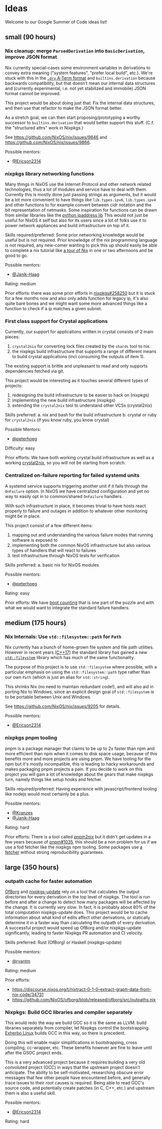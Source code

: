 # Ideas

Welcome to our Google Summer of Code ideas list!

## small (90 hours)

### Nix cleanup: merge `ParsedDerivation` into `BasicDerivation`, improve JSON format

Nix currently special-cases some environment variables in derivations to convey extra meaning ("system features", "prefer local build", etc.).
We're stuck with this in the [`.drv` A-Term format](https://nixos.org/manual/nix/stable/protocols/derivation-aterm) and `builtins.derivation` because backwards compatibility, but that doesn't mean our internal data structures and (currently experimental, i.e. not yet stabilized and immobile) JSON format cannot be improved.

This project would be about doing just that: Fix the internal data structures, and then use that refactor to make the JSON format better.

As a stretch goal, we can then start proposing/prototyping a worthy successor to `builtins.derivation` that would better support this stuff.
(C.f. the "structured attrs" work in Nixpkgs.)

See https://github.com/NixOS/nix/issues/9846
and https://github.com/NixOS/nix/issues/9866.

Possible mentors:
- [@Ericson2314](https://github.com/Ericson2314)

### nixpkgs library networking functions

Many things in NixOS use the Internet Protocol and other network related technologies, thus a lot of modules and service have to deal with them.
Currently this is mostly done just passing strings as arguments, but it would be a lot more convenient to have things like `lib.types.ipv6`, `lib.types.ipv4` and other functions to for example convert between cidr notation and the bit representation of netmasks.
Some inspiration for functions can be drawn from similar libraries like the [python ipaddress lib](https://github.com/python/cpython/blob/3.12/Lib/ipaddress.py)
This would not just be useful for NixOS it self but also for its users since a lot of folks use it to power network appliances and build infrastructure on top of it.

Skills required/preferred:
Some prior networking knowledge would be useful but is not required. Prior knowledge of the nix programming language is not required, any new-comer wanting to pick this up should easily be able to complete a nix tutorial like [a tour of Nix](https://nixcloud.io/tour/?id=introduction/nix) in one or two afternoons and be good to go.

Possible mentors:
- [@Janik-Haag](https://github.com/Janik-Haag)

Rating:
medium

Prior efforts:
there was some prior efforts in [nixpkgs#258250](https://github.com/NixOS/nixpkgs/pull/258250) but it is stuck for a few months now and also only adds function for legacy ip, it's also quite bare bones and we might want some more advanced things like a function to check if a ip matches a given subnet.

### First class support for Crystal applications

Currently, our support for applications written in crystal consists of 2 main pieces:

1. `crystal2nix` for converting lock files created by the `shards` tool to nix.
2. the nixpkgs build infrastructure that supports a range of different means to build crystal applications (incl consuming the outputs of item 1).
   
The existing support is brittle and unpleasant to read and only supports dependencies fetched via git. 

This project would be interesting as it touches several different types of projects:

1. redesigning the build infrastructure to be easier to hack on (nixpkgs)
2. implementing the new build infrastructure (nixpkgs)
3. extending the `crystal2nix` tool to understand other VCSs (crystal2nix)

Skills preferred:
a. nix and bash for the build infrastructure
b. crystal or ruby for `crystal2nix` (if you know ruby, you know crystal)

Possible Mentors:
- [@peterhoeg](https://github.com/peterhoeg)

Difficulty:
easy

Prior efforts:
We have both working crystal build infrastructure as well as a working [crystal2nix](https://github.com/nix-community/crystal2nix), so you will not be starting from scratch.

### Centralized on-failure reporting for failed systemd units

A systemd service supports triggering another unit if it fails through the `OnFailure` option. In NixOS we have centralized configuration and yet no way to easily opt in to common/shared `OnFailure` handlers. 

With such infrastructure in place, it becomes trivial to have hosts react properly to failure and outages in addition to whatever other monitoring might be in place. 

This project consist of a few different items:

1. mapping out and understanding the various failure modes that running software is exposed to
2. implementing both the common NixOS infrastructure but also various types of handlers that will react to failures
3. test infrastructure through NixOS tests for verification

Skills preferred:
a. basic nix for NixOS modules

Possible mentors:
- [@peterhoeg](https://github.com/peterhoeg)
  
Rating:
easy
  
Prior efforts:
We have [boot counting](https://github.com/NixOS/nixpkgs/pull/273062) that is one part of the puzzle and with what we would want to integrate the standard failure handlers.

## medium (175 hours)

### Nix Internals: Use `std::filesystem::path` for `Path`

Nix currently has a bunch of home-grown file system and file path utilities.
However in recent years ([C++17](https://en.wikipedia.org/wiki/C%2B%2B17#Language)) the standard library has gained a new [`std::fileystem`](https://en.cppreference.com/w/cpp/filesystem) library which has much of the same functionality.

The purpose of this project is to use `std::filesystem` where possible, with a particular emphasis on using the `std::filesystem::path` type rather than our own `Path` (which is just an alias for `std::string`).

This shrinks Nix (no need to maintain redundant code!), and will also aid in porting Nix to Windows, since an explicit design goal of `std::filesystem` is to be portable between Unix and Windows.

See https://github.com/NixOS/nix/issues/9205 for details.

Possible mentors:
 - [@Ericson2314](https://github.com/Ericson2314)

### nixpkgs pnpm tooling

pnpm is a package manager that claims to be up to 2x faster than npm and more efficient than npm when it comes to disk space usage, because of this benefits more and more projects are using pnpm.
We have tooling for the npm but it's mostly incompatible, this is leading to hacky workarounds and makes packaging pnpm projects a pain.
If you decide to work on this project you will gain a lot of knowledge about the gears that make nixpkgs turn, namely things like setup hooks and fetcher.

Skills required/preferred:
Having experience with javascript/frontend tooling like nodejs would most certainly be a plus.

Possible mentors:
- [@Kranzes](https://github.com/Kranzes)
- [@Janik-Haag](https://github.com/Janik-Haag)

Rating:
hard

Prior efforts:
There is a tool called [pnpm2nix](https://github.com/nix-community/pnpm2nix/) but it didn't get updates in a few years because of [pnpm#1035](https://github.com/pnpm/pnpm/issues/1035), this should be a non problem for us if we use a fod fetcher like the nixpkgs npm tooling.
Some packages use [a fetcher]((https://github.com/NixOS/nixpkgs/blob/nixos-unstable/pkgs/applications/misc/pot/default.nix#L43)) without strong reproducibility guarantees.

## large (350 hours)

### outpath cache for faster automation

[OfBorg](https://github.com/nixos/ofborg) and [nixpkgs-update](https://github.com/ryantm/nixpkgs-update) rely on a tool that calculates the output directories for every derivation in the top level of nixpkgs. The tool is run before and after a change to detect how many packages will be affected by the change. It is currently *very slow*. In fact, it is probably about 80% of the total computation nixpkgs-update does. This project would be to cache information about what kind of edits affect other derivations, or statically determine it in a faster way than calculating the outpath of every derivation. A successful project would speed up OfBorg and/or nixpkgs-update significantly, leading to faster Nixpkgs PR automation and CI velocity.

Skills preferred: Rust (OfBorg) or Haskell (nixpkgs-update)

Possible mentors:
- [@ryantm](https://github.com/ryan)

Rating:
medium

Prior efforts:
* https://discourse.nixos.org/t/nixtract-0-1-0-extract-graph-data-from-nix-code/34731
* https://github.com/NixOS/ofborg/blob/released/ofborg/src/outpaths.nix

### Nixpkgs: Build GCC libraries and compiler separately

This would redo the way we build GCC so it is the same as LLVM:
build libraries separately from compiler, let Nixpkgs control the bootstrapping.
[Exherbo Linux](https://www.exherbolinux.org/) builds GCC in this way, so there is precedent.

Doing this will enable major simplifications in bootstrapping, cross compiling, cc-wrapper, etc.
These benefits however are fine to leave until after the GSOC project ends.

This is a very advanced project because it requires building a very old convoluted project (GCC) in ways that the upstream project doesn't anticipate.
The ability to be self-motivated, researching obscure error messages that few other people have encountered before, and generally trace issues to their *root* causes is required.
Being able to read GCC's source code, and potentially create patches (in C, C++, etc.) and upstream them is also a useful skill.

Possible mentors:
 - [@Ericson2314](https://github.com/Ericson2314)
 
 Rating: hard
